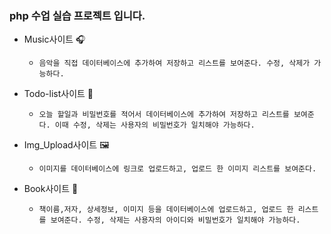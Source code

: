### php 수업 실습 프로젝트 입니다.

- Music사이트 🎧
    - `음악을 직접 데이터베이스에 추가하여 저장하고 리스트를 보여준다. 수정, 삭제가 가능하다.`
    
- Todo-list사이트 📑
    - `오늘 할일과 비밀번호를 적어서 데이터베이스에 추가하여 저장하고 리스트를 보여준다. 이때 수정, 삭제는 사용자의 비밀번호가 일치해야 가능하다.`

- Img_Upload사이트 🖼
    - `이미지를 데이터베이스에 링크로 업로드하고, 업로드 한 이미지 리스트를 보여준다.`

- Book사이트 📖
    - `책이름,저자, 상세정보, 이미지 등을 데이터베이스에 업로드하고, 업로드 한 리스트를 보여준다. 수정, 삭제는 사용자의 아이디와 비밀번호가 일치해야 가능하다.`
